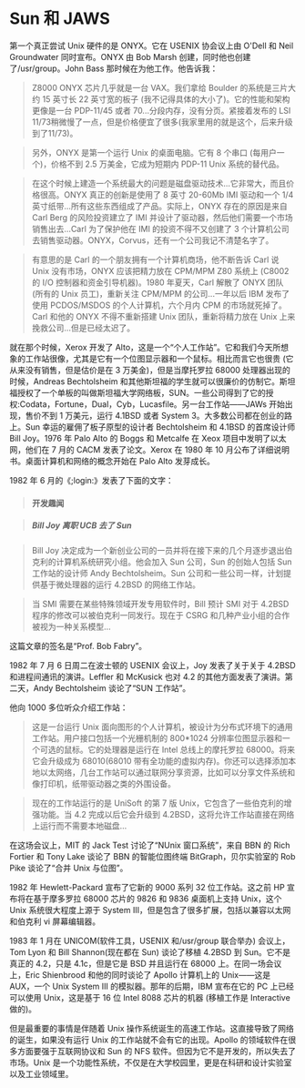 # Sun 和 JAWS

第一个真正尝试 Unix 硬件的是 ONYX。它在 USENIX 协会议上由 O'Dell 和 Neil Groundwater 同时宣布。ONYX 由 Bob Marsh 创建，同时他也创建了/usr/group。John Bass 那时候在为他工作。他告诉我：

> Z8000 ONYX 芯片几乎就是一台 VAX。我们拿给 Boulder 的系统是三片大约 15 英寸长 22 英寸宽的板子 (我不记得具体的大小了)。它的性能和架构更像是一台 PDP-11/45 或者 70...分段内存，没有分页。紧接着发布的 LSI 11/73稍微慢了一点，但是价格便宜了很多(我家里用的就是这个，后来升级到了11/73)。

> 另外，ONYX 是第一个运行 Unix 的桌面电脑。它有 8 个串口 (每用户一个)，价格不到 2.5 万美金，它成为短期内 PDP-11 Unix 系统的替代品。

> 在这个时候上建造一个系统最大的问题是磁盘驱动技术...它非常大，而且价格很高。ONYX 真正的创新是使用了 8 英寸 20-60Mb IMI 驱动和一个 1/4 英寸纸带...所有这些东西组成了产品。实际上，ONYX 存在的原因是来自 Carl Berg 的风险投资建立了 IMI 并设计了驱动器，然后他们需要一个市场销售出去...Carl 为了保护他在 IMI 的投资不得不又创建了 3 个计算机公司去销售驱动器。ONYX，Corvus，还有一个公司我记不清楚名字了。

> 有意思的是 Carl 的一个朋友拥有一个计算机商场，他不断告诉 Carl 说 Unix 没有市场，ONYX 应该把精力放在 CPM/MPM Z80 系统上 (C8002 的 I/O 控制器和资金引导机器)。1980 年夏天，Carl 解散了 ONYX 团队 (所有的 Unix 员工)，重新关注 CPM/MPM 的公司...一年以后 IBM 发布了使用 PCDOS/MSDOS 的个人计算机，六个月内 CPM 的市场就死掉了。Carl 和他的 ONYX 不得不重新搭建 Unix 团队，重新将精力放在 Unix 上来挽救公司...但是已经太迟了。

就在那个时候，Xerox 开发了 Alto，这是一个“个人工作站”。它和我们今天所想象的工作站很像，尤其是它有一个位图显示器和一个鼠标。相比而言它也很贵 (它从来没有销售，但是估价是在 3 万美金)，但是当摩托罗拉 68000 处理器出现的时候，Andreas Bechtolsheim 和其他斯坦福的学生就可以很廉价的仿制它。斯坦福授权了一个单板的叫做斯坦福大学网络板，SUN。一些公司得到了它的授权:Codata，Fortune，Dual，Cyb，Lucasfile。另一台工作站——JAWs 开始出现，售价不到 1 万美元，运行 4.1BSD 或者 System 3。大多数公司都在创业的路上。Sun 幸运的雇佣了板子原型的设计者 Bechtolsheim 和 4.1BSD 的首席设计师 Bill Joy。1976 年 Palo Alto 的 Boggs 和 Metcalfe 在 Xeox 项目中发明了以太网，他们在 7 月的 CACM 发表了论文。Xerox 在 1980 年 10 月公布了详细说明书。桌面计算机和网络的概念开始在 Palo Alto 发芽成长。

1982 年 6 月的《;login:》发表了下面的文字：

> #### 开发趣闻

> ##### Bill Joy 离职 UCB 去了 Sun

> Bill Joy 决定成为一个新创业公司的一员并将在接下来的几个月逐步退出伯克利的计算机系统研究小组。他会加入 Sun 公司，Sun 的创始人包括 Sun 工作站的设计师 Andy Bechtolsheim。Sun 公司和一些公司一样，计划提供基于微处理器的运行 4.2BSD 的网络工作站。

> 当 SMI 需要在某些特殊领域开发专用软件时，Bill 预计 SMI 对于 4.2BSD 程序的修改可以被伯克利一同发行。现在于 CSRG 和几种产业小组的合作被视为一种关系模型...

这篇文章的签名是“Prof. Bob Fabry”。

1982 年 7 月 6 日周二在波士顿的 USENIX 会议上，Joy 发表了关于关于 4.2BSD 和进程间通讯的演讲。Leffler 和 McKusick 也对 4.2 的其他方面发表了演讲。第二天，Andy Bechtolsheim 谈论了“SUN 工作站”。

他向 1000 多位听众介绍工作站：

> 这是一台运行 Unix 面向图形的个人计算机，被设计为分布式环境下的通用工作站。用户接口包括一个光栅机制的 800\*1024 分辨率位图显示器和一个可选的鼠标。它的处理器是运行在 Intel 总线上的摩托罗拉 68000。将来它会升级成为 68010(68010 带有全功能的虚拟内存)。你还可以选择添加本地以太网络，几台工作站可以通过联网分享资源，比如可以分享文件系统和像打印机，纸带驱动器之类的外围设备。

> 现在的工作站运行的是 UniSoft 的第 7 版 Unix，它包含了一些伯克利的增强功能。当 4.2 完成以后它会升级到 4.2BSD，这将允许工作站直接在网络上运行而不需要本地磁盘...

在这场会议上，MIT 的 Jack Test 讨论了“NUnix 窗口系统”，来自 BBN 的 Rich Fortier 和 Tony Lake 谈论了 BBN 的智能位图终端 BitGraph，贝尔实验室的 Rob Pike 谈论了“合并 Unix 与位图”。

1982 年 Hewlett-Packard 宣布了它新的 9000 系列 32 位工作站。这之前 HP 宣布将在基于摩多罗拉 68000 芯片的 9826 和 9836 桌面机上支持 Unix，这个 Unix 系统很大程度上源于 System III，但是包含了很多扩展，包括以兼容以太网和伯克利 vi 屏幕编辑器。

1983 年 1 月在 UNICOM(软件工具，USENIX 和/usr/group 联合举办) 会议上，Tom Lyon 和 Bill Shannon(现在都在 Sun) 谈论了移植 4.2BSD 到 Sun。它不是真正的 4.2，只是 4.1c，但是它是 BSD 并且运行在 68000 上。在同一场会议上，Eric Shienbrood 和他的同时谈论了 Apollo 计算机上的 Unix——这是 AUX，一个 Unix System III 的模拟器。那年的后期，IBM 宣布在它的 PC 上已经可以使用 Unix，这是基于 16 位 Intel 8088 芯片的机器 (移植工作是 Interactive 做的)。

但是最重要的事情是伴随着 Unix 操作系统诞生的高速工作站。这直接导致了网络的诞生，如果没有运行 Unix 的工作站就不会有它的出现。Apollo 的领域软件在很多方面要强于互联网协议和 Sun 的 NFS 软件。但因为它不是开发的，所以失去了市场。Unix 是一个功能性系统，不仅是在大学校园里，更是在科研和设计实验室以及工业领域里。
